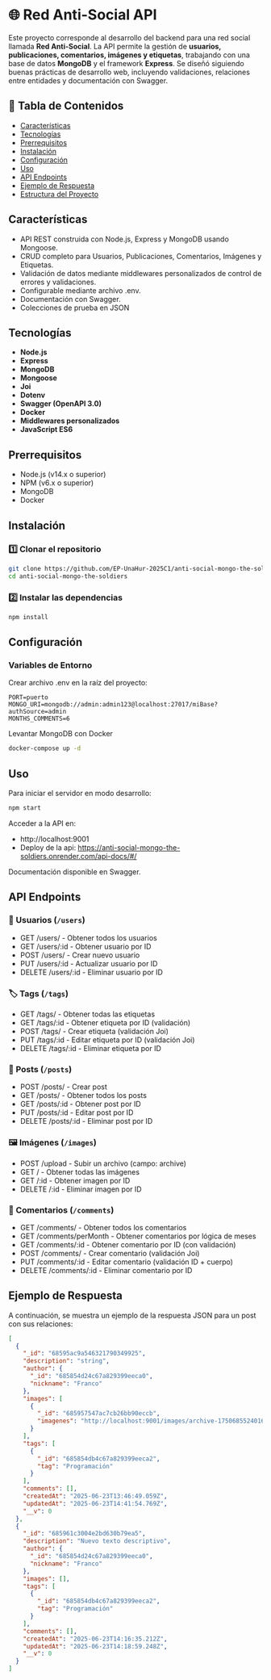 # 🌐 Red Anti-Social API

Este proyecto corresponde al desarrollo del backend para una red social llamada **Red Anti-Social**. La API permite la gestión de **usuarios, publicaciones, comentarios, imágenes y etiquetas**, trabajando con una base de datos **MongoDB** y el framework **Express**. Se diseñó siguiendo buenas prácticas de desarrollo web, incluyendo validaciones, relaciones entre entidades y documentación con Swagger.

## 📑 Tabla de Contenidos

- [Características](#características)
- [Tecnologías](#tecnologías)
- [Prerrequisitos](#prerrequisitos)
- [Instalación](#instalación)
- [Configuración](#configuración)
- [Uso](#uso)
- [API Endpoints](#api-endpoints)
- [Ejemplo de Respuesta](#ejemplo-de-respuesta)
- [Estructura del Proyecto](#estructura-del-proyecto)

## Características

- API REST construida con Node.js, Express y MongoDB usando Mongoose.
- CRUD completo para Usuarios, Publicaciones, Comentarios, Imágenes y Etiquetas.
- Validación de datos mediante middlewares personalizados de control de errores y validaciones.
- Configurable mediante archivo .env.
- Documentación con Swagger.
- Colecciones de prueba en JSON

## Tecnologías

- **Node.js** 
- **Express** 
- **MongoDB** 
- **Mongoose** 
- **Joi** 
- **Dotenv**
- **Swagger (OpenAPI 3.0)**
- **Docker**
- **Middlewares personalizados**
- **JavaScript ES6**

## Prerrequisitos

- Node.js (v14.x o superior)
- NPM (v6.x o superior)
- MongoDB 
- Docker 

## Instalación

### 1️⃣ Clonar el repositorio

```bash
git clone https://github.com/EP-UnaHur-2025C1/anti-social-mongo-the-soldiers.git
cd anti-social-mongo-the-soldiers
```

### 2️⃣ Instalar las dependencias

```bash
npm install
```

## Configuración

### Variables de Entorno

Crear archivo .env en la raíz del proyecto:

```env
PORT=puerto
MONGO_URI=mongodb://admin:admin123@localhost:27017/miBase?authSource=admin
MONTHS_COMMENTS=6
```

Levantar MongoDB con Docker

```bash
docker-compose up -d
```

## Uso

Para iniciar el servidor en modo desarrollo:

```bash
npm start
```

Acceder a la API en:

- http://localhost:9001
- Deploy de la api: https://anti-social-mongo-the-soldiers.onrender.com/api-docs/#/

Documentación disponible en Swagger.

## API Endpoints

### 👤 Usuarios (`/users`)

- GET /users/ - Obtener todos los usuarios
- GET /users/:id - Obtener usuario por ID
- POST /users/ - Crear nuevo usuario
- PUT /users/:id - Actualizar usuario por ID
- DELETE /users/:id - Eliminar usuario por ID

### 🏷️ Tags (`/tags`)

- GET /tags/ - Obtener todas las etiquetas
- GET /tags/:id - Obtener etiqueta por ID (validación)
- POST /tags/ - Crear etiqueta (validación Joi)
- PUT /tags/:id - Editar etiqueta por ID (validación Joi)
- DELETE /tags/:id - Eliminar etiqueta por ID

### 📝 Posts (`/posts`)

- POST /posts/ - Crear post
- GET /posts/ - Obtener todos los posts
- GET /posts/:id - Obtener post por ID
- PUT /posts/:id - Editar post por ID
- DELETE /posts/:id - Eliminar post por ID

### 🖼️ Imágenes (`/images`)

- POST /upload - Subir un archivo (campo: archive)
- GET / - Obtener todas las imágenes
- GET /:id - Obtener imagen por ID
- DELETE /:id - Eliminar imagen por ID

### 💬 Comentarios (`/comments`)

- GET /comments/ - Obtener todos los comentarios
- GET /comments/perMonth - Obtener comentarios por lógica de meses
- GET /comments/:id - Obtener comentario por ID (con validación)
- POST /comments/ - Crear comentario (validación Joi)
- PUT /comments/:id - Editar comentario (validación ID + cuerpo)
- DELETE /comments/:id - Eliminar comentario por ID

## Ejemplo de Respuesta

A continuación, se muestra un ejemplo de la respuesta JSON para un post con sus relaciones:

```json
[
  {
    "_id": "68595ac9a546321790349925",
    "description": "string",
    "author": {
      "_id": "685854d24c67a829399eeca0",
      "nickname": "Franco"
    },
    "images": [
      {
        "_id": "685957547ac7cb26bb90eccb",
        "imagenes": "http://localhost:9001/images/archive-1750685524016-399893664.jpeg"
      }
    ],
    "tags": [
      {
        "_id": "685854db4c67a829399eeca2",
        "tag": "Programación"
      }
    ],
    "comments": [],
    "createdAt": "2025-06-23T13:46:49.059Z",
    "updatedAt": "2025-06-23T14:41:54.769Z",
    "__v": 0
  },
  {
    "_id": "685961c3004e2bd630b79ea5",
    "description": "Nuevo texto descriptivo",
    "author": {
      "_id": "685854d24c67a829399eeca0",
      "nickname": "Franco"
    },
    "images": [],
    "tags": [
      {
        "_id": "685854db4c67a829399eeca2",
        "tag": "Programación"
      }
    ],
    "comments": [],
    "createdAt": "2025-06-23T14:16:35.212Z",
    "updatedAt": "2025-06-23T14:18:59.248Z",
    "__v": 0
  }
]
```
